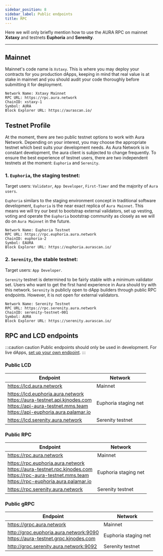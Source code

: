 ```yaml
---
sidebar_position: 8
sidebar_label: Public endpoints
title: RPC
---
```


Here we will only briefly mention how to use the AURA RPC on mainnet **Xstaxy** and testnets **Euphoria** and **Serenity**.

---

## Mainnet

Mainnet's code name is `Xstaxy`. This is where you may deploy your contracts for you production dApps, keeping in mind that real value is at stake in mainnet and you should audit your code thoroughly before submitting it for deployment.

```
Network Name: Xstaxy Mainnet
RPC URL: https://rpc.aura.network
ChainID: xstaxy-1
Symbol: AURA
Block Explorer URL: https://aurascan.io/
```

## Testnet Profile

At the moment, there are two public testnet options to work with Aura Network. Depending on your interest, you may choose the appropriate testnet which best suits your development needs. As Aura Network is in constant development, the aura client is subjected to change frequently. To ensure the best experience of testnet users, there are two independent testnets at the moment: `Euphoria` and `Serenity`.

### 1. `Euphoria`, the staging testnet:
Target users: `Validator`, `App Developer`, `First-Timer` and the majority of `Aura users`.

`Euphoria` similars to the staging environment concept in traditional software development, `Euphoria` is the near exact replica of `Aura Mainnet`. This means we will try our best to bootstrap external validators, set up vesting, voting and operate the `Euphoria` bootstrap community as closely as we will do on `Aura Mainnet` in the future.

```
Network Name: Euphoria Testnet
RPC URL: https://rpc.euphoria.aura.network
ChainID: euphoria-2
Symbol: EAURA
Block Explorer URL: https://euphoria.aurascan.io/
```

### 2. `Serenity`, the stable testnet:
Target users: `App Developer`.

`Serenity` testnet is determined to be fairly stable with a minimum validator set. Users who want to get the first hand experience in Aura should try with this network. `Serenity` is publicly open to dApp builders through public RPC endpoints. However, it is not open for external validators.

```
Network Name: Serenity Testnet
RPC URL: https://rpc.serenity.aura.network
ChainID: serenity-testnet-001
Symbol: AURA
Block Explorer URL: https://serenity.aurascan.io/
```

## RPC and LCD endpoints
:::caution caution
Public endpoints should only be used in development. For live dApps, [set up your own endpoint](../../validator/running-a-fullnode.md).
:::
### Public LCD

| Endpoint                         | Network            |
|----------------------------------|--------------------|
| https://lcd.aura.network          | Mainnet |
| https://lcd.euphoria.aura.network<br />https://aura-testnet.api.kjnodes.com<br />https://api-aura-testnet.mms.team<br />https://api-euphoria.aura.palamar.io        | Euphoria staging net |
| https://lcd.serenity.aura.network          | Serenity testnet |

### Public RPC

| Endpoint                         | Network            |
|----------------------------------|--------------------|
| https://rpc.aura.network        | Mainnet |
| https://rpc.euphoria.aura.network<br />https://aura-testnet.rpc.kjnodes.com<br />https://rpc-aura-testnet.mms.team<br />https://rpc-euphoria.aura.palamar.io          | Euphoria staging net |
| https://rpc.serenity.aura.network        | Serenity testnet |


### Public gRPC

| Endpoint                         | Network            |
|----------------------------------|--------------------|
| https://grpc.aura.network | Mainnet |
| http://grpc.euphoria.aura.network:9090<br />https://aura-testnet.grpc.kjnodes.com        | Euphoria staging net |
| http://grpc.serenity.aura.network:9092        | Serenity testnet |
